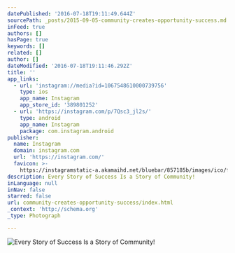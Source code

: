 ```yaml
---
datePublished: '2016-07-18T19:11:49.644Z'
sourcePath: _posts/2015-09-05-community-creates-opportunity-success.md
inFeed: true
authors: []
hasPage: true
keywords: []
related: []
author: []
dateModified: '2016-07-18T19:11:46.292Z'
title: ''
app_links:
  - url: 'instagram://media?id=1067548610000739756'
    type: ios
    app_name: Instagram
    app_store_id: '389801252'
  - url: 'https://instagram.com/p/7Qsc3_jl2s/'
    type: android
    app_name: Instagram
    package: com.instagram.android
publisher:
  name: Instagram
  domain: instagram.com
  url: 'https://instagram.com/'
  favicon: >-
    https://instagramstatic-a.akamaihd.net/bluebar/857185b/images/ico/favicon.ico
description: Every Story of Success Is a Story of Community!
inLanguage: null
inNav: false
starred: false
url: community-creates-opportunity-success/index.html
_context: 'http://schema.org'
_type: Photograph

---
```

![Every Story of Success Is a Story of Community!](https://s3-us-west-2.amazonaws.com/the-grid-img/p/c703096df48951fcfe9e17d43999d090dbf64176.jpg)